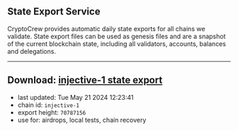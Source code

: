 ## State Export Service
CryptoCrew provides automatic daily state exports for all chains we validate. State export files can be used as genesis files and are a snapshot of the current blockchain state, including all validators, accounts, balances and delegations.

---
**Download: [injective-1 state export](https://dl-eu2.ccvalidators.com/SERVICE/injective/injective-1_export_70787156.json)**
---

- last updated: Tue May 21 2024 12:23:41
- chain id: `injective-1`
- export height: `70787156`
- use for: airdrops, local tests, chain recovery
